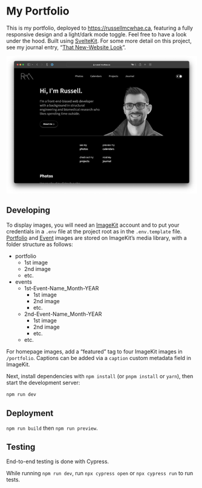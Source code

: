 # My Portfolio

This is my portfolio, deployed to https://russellmcwhae.ca, featuring a fully responsive design and a light/dark mode toggle. Feel free to have a look under the hood. Built using [SvelteKit](https://kit.svelte.dev/). For some more detail on this project, see my journal entry, “[That New-Website Look](https://russellmcwhae.ca/journal/new-website/)”.

!["Desktop view"](./docs/desktop.png)

## Developing

To display images, you will need an [ImageKit](https://imagekit.io) account and to put your credentials in a `.env` file at the project root as in the `.env.template` file. [Portfolio](https://russellmcwhae.ca/photography) and [Event](https://russellmcwhae.ca/events) images are stored on ImageKit’s media library, with a folder structure as follows:

-   portfolio
    -   1st image
    -   2nd image
    -   etc.
-   events
    -   1st-Event-Name_Month-YEAR
        -   1st image
        -   2nd image
        -   etc.
    -   2nd-Event-Name_Month-YEAR
        -   1st image
        -   2nd image
        -   etc.
    -   etc.

For homepage images, add a “featured” tag to four ImageKit images in `/portfolio`. Captions can be added via a `caption` custom metadata field in ImageKit.

Next, install dependencies with `npm install` (or `pnpm install` or `yarn`), then start the development server:

```bash
npm run dev
```

## Deployment

`npm run build` then `npm run preview`.

## Testing

End-to-end testing is done with Cypress.

While running `npm run dev`, run `npx cypress open` or `npx cypress run` to run tests.
